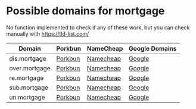 # Possible domains for mortgage

No function implemented to check if any of these work, but you can check manually with https://tld-list.com/

| Domain | Porkbun | NameCheap | Google Domains |
|---|---|---|---|
| dis.mortgage | [Porkbun](https://porkbun.com/checkout/search?prb=e814663da1&tlds=&idnLanguage=&search=search&q=dis.mortgage) | [Namecheap](https://www.namecheap.com/domains/registration/results/?domain=dis.mortgage) | [Google](https://domains.google.com/registrar/search?searchTerm=dis.mortgage) |
| over.mortgage | [Porkbun](https://porkbun.com/checkout/search?prb=e814663da1&tlds=&idnLanguage=&search=search&q=over.mortgage) | [Namecheap](https://www.namecheap.com/domains/registration/results/?domain=over.mortgage) | [Google](https://domains.google.com/registrar/search?searchTerm=over.mortgage) |
| re.mortgage | [Porkbun](https://porkbun.com/checkout/search?prb=e814663da1&tlds=&idnLanguage=&search=search&q=re.mortgage) | [Namecheap](https://www.namecheap.com/domains/registration/results/?domain=re.mortgage) | [Google](https://domains.google.com/registrar/search?searchTerm=re.mortgage) |
| sub.mortgage | [Porkbun](https://porkbun.com/checkout/search?prb=e814663da1&tlds=&idnLanguage=&search=search&q=sub.mortgage) | [Namecheap](https://www.namecheap.com/domains/registration/results/?domain=sub.mortgage) | [Google](https://domains.google.com/registrar/search?searchTerm=sub.mortgage) |
| un.mortgage | [Porkbun](https://porkbun.com/checkout/search?prb=e814663da1&tlds=&idnLanguage=&search=search&q=un.mortgage) | [Namecheap](https://www.namecheap.com/domains/registration/results/?domain=un.mortgage) | [Google](https://domains.google.com/registrar/search?searchTerm=un.mortgage) |
